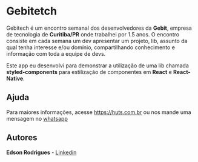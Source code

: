 # Gebitetch
Gebitech é um encontro semanal dos desenvolvedores da <b>Gebit</b>, empresa de tecnologia de <b>Curitiba/PR</b> onde trabalhei por 1.5 anos. 
O encontro consiste em cada semana um dev apresentar um projeto, lib, assunto da qual tenha interesse e/ou domínio, compartilhando conhecimento e informação com toda a equipe de devs.

Este app eu desenvolvi para demonstrar a utilização de uma lib chamada <b>styled-components</b> para estilização de componentes em <b>React</b> e <b>React-Native</b>.

## Ajuda

Para maiores informações, acesse <https://huts.com.br> ou nos mande uma mensagem no [whatsapp](https://api.whatsapp.com/send?phone=5548996713742)

## Autores
<b>Edson Rodrigues</b> - [Linkedin](https://www.linkedin.com/in/edinhorodrigues/)
